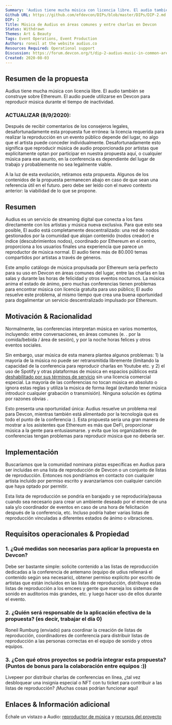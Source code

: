 ```yaml
---
Summary: 'Audius tiene mucha música con licencia libre. El audio también se construye sobre Ethereum. El audio puede utilizarse en Devcon para reproducir música durante el tiempo de inactividad.'
Github URL: https://github.com/efdevcon/DIPs/blob/master/DIPs/DIP-2.md
DIP: 2
Title: Música de Audius en áreas comunes y entre charlas en Devcon
Status: Withdrawn
Themes: Art & Beauty
Tags: Event Operations, Event Production
Authors: roneil at the website audius.co
Resources Required: Operational support
Discussion: https://forum.devcon.org/t/dip-2-audius-music-in-common-areas-and-between-talks-at-devcon/37
Created: 2020-08-03
---
```


## Resumen de la propuesta

Audius tiene mucha música con licencia libre. El audio también se construye sobre Ethereum. El audio puede utilizarse en Devcon para reproducir música durante el tiempo de inactividad.

### ACTUALIZAR (8/9/2020):

Después de recibir comentarios de los consejeros legales, desafortunadamente esta propuesta fue errónea: la licencia requerida para realizar la reproducción en un evento público depende del lugar, no algo que el artista puede conceder individualmente. Desafortunadamente esto significa que reproducir música de audio proporcionada por artistas que explícitamente optan por participar en nuestra propuesta aquí, o cualquier música para ese asunto, en la conferencia es dependiente del lugar de trabajo y probablemente no sea legalmente viable.

A la luz de esta evolución, retiramos esta propuesta. Algunos de los contenidos de la propuesta permanecen abajo en caso de que sean una referencia útil en el futuro. pero debe ser leído con el nuevo contexto anterior: la viabilidad de lo que se propone.

## Resumen

Audius es un servicio de streaming digital que conecta a los fans directamente con los artistas y música nueva exclusiva. Para que esto sea posible, El audio está completamente descentralizado: una red de nodos gestionados por la comunidad que alojan contenido (nodos creador) e índice (descubrimientos nodos), coordinado por Ethereum en el centro, proporciona a los usuarios finales una experiencia que parece un reproductor de música normal. El audio tiene más de 80.000 temas compartidos por artistas a través de géneros.

Este amplio catálogo de música propulsada por Ethereum sería perfecto para su uso en Devcon en áreas comunes del lugar, entre las charlas en las salas y durante las horas de felicidad y otros eventos nocturnos. La música anima el estado de ánimo, pero muchas conferencias tienen problemas para encontrar música con licencia gratuita para uso público; El audio resuelve este problema, al mismo tiempo que crea una buena oportunidad para dogalimentar un servicio descentralizado impulsado por Ethereum.

## Motivación & Racionalidad

Normalmente, las conferencias interpretan música en varios momentos, incluyendo: entre conversaciones, en áreas comunes (e. . por la comida/bebida / área de sesión), y por la noche horas felices y otros eventos sociales.

Sin embargo, usar música de esta manera plantea algunos problemas: 1) la mayoría de la música no puede ser retransmitida libremente (limitando la capacidad de la conferencia para reproducir charlas en Youtube etc. y 2) el uso de Spotify y otras plataformas de música en espacios públicos está [deshabilitado por sus términos de servicio](https://community.spotify.com/t5/Spotify-Answers/Can-I-use-my-Spotify-at-my-pub-restaurant-school-or-commercial/ta-p/1671227) sin una licencia comercial especial. La mayoría de las conferencias no tocan música en absoluto o ignora estas reglas y utiliza la música de forma ilegal (evitando tener música introducir cualquier grabación o transmisión). Ninguna solución es óptima por razones obvias .

Esto presenta una oportunidad única: Audius resuelve un problema real para Devcon, mientras también está alimentado por la tecnología que es todo el punto de la conferencia :). Esta propuesta sería una gran manera de mostrar a los asistentes que Ethereum es más que DeFi, proporcionar música a la gente para entusiasmarse. y evita que los organizadores de conferencias tengan problemas para reproducir música que no debería ser.

## Implementación

Buscaríamos que la comunidad nominara pistas específicas en Audius para ser incluidas en una lista de reproducción de Devcon o un conjunto de listas de reproducción. Entonces nos pondríamos en contacto con cualquier artista incluido por permiso escrito y avanzaríamos con cualquier canción que haya optado por permitir.

Esta lista de reproducción se pondría en barajado y se reproduciría/pausa cuando sea necesario para crear un ambiente deseado por el emcee de una sala y/o coordinador de eventos en caso de una hora de felicitación después de la conferencia, etc. Incluso podría haber varias listas de reproducción vinculadas a diferentes estados de ánimo o vibraciones.

## Requisitos operacionales & Propiedad

### 1. ¿Qué medidas son necesarias para aplicar la propuesta en Devcon?

Debe ser bastante simple: solicite contenido a las listas de reproducción dedicadas a la conferencia de antemano (equipo de udius rellenará el contenido según sea necesario), obtener permiso explícito por escrito de artistas que están incluidos en las listas de reproducción, distribuye estas listas de reproducción a los emcees y gente que maneja los sistemas de sonido en auditorios más grandes, etc. y luego hacer uso de ellos durante el evento.

### 2. ¿Quién será responsable de la aplicación efectiva de la propuesta? (es decir, trabajar el día 0)

Roneil Rumburg (enviado) para coordinar la creación de listas de reproducción, coordinadores de conferencia para distribuir listas de reproducción a las personas correctas en el equipo de sonido y otros equipos.

### 3. ¿Con qué otros proyectos se podría integrar esta propuesta? (Puntos de bonus para la colaboración entre equipos :))

Livepeer por distribuir charlas de conferencias en línea, ¿tal vez desbloquear una insignia especial o NFT con tu ticket para contribuir a las listas de reproducción? ¡Muchas cosas podrían funcionar aquí!

## Enlaces & Información adicional

Échale un vistazo a Audio: [reproductor de música](https://audius.co/explore) y [recursos del proyecto](https://audius.org/)
